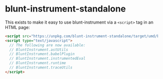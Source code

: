 # blunt-instrument-standalone

This exists to make it easy to use blunt-instrument via a `<script>` tag in an HTML page:

```html
<script src="https://unpkg.com/blunt-instrument-standalone/target/umd/blunt-instrument-standalone.min.js"></script>
<script type="text/javascript">
  // The following are now available:
  // BluntInstrument.astUtils
  // BluntInstrument.babelPlugin
  // BluntInstrument.instrumentedEval
  // BluntInstrument.runtime
  // BluntInstrument.traceUtils
</script>
```
